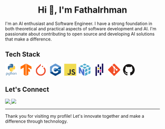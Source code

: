 <h1 align="center">
  Hi 👋, I'm Fathalrhman
</h1>

I'm an AI enthusiast and Software Engineer.
I have a strong foundation in both theoretical and practical aspects of software development and AI. I'm passionate about contributing to open source and developing AI solutions that make a difference.

## Tech Stack

<div>
  <img src="https://github.com/devicons/devicon/blob/master/icons/python/python-original-wordmark.svg" title="Python" alt="Python" width="40" height="40"/>&nbsp;
  <img src="https://github.com/devicons/devicon/blob/master/icons/tensorflow/tensorflow-original.svg" title="TensorFlow" alt="TensorFlow" width="40" height="40"/>&nbsp;
  <img src="https://github.com/devicons/devicon/blob/master/icons/pytorch/pytorch-original.svg" title="PyTorch" alt="PyTorch" width="40" height="40"/>&nbsp;
  <img src="https://github.com/devicons/devicon/blob/master/icons/cplusplus/cplusplus-original.svg" title="C++" alt="C++" width="40" height="40"/>&nbsp;
  <img src="https://github.com/devicons/devicon/blob/master/icons/javascript/javascript-original.svg" title="JavaScript" alt="JavaScript" width="40" height="40"/>&nbsp;
  <img src="https://github.com/devicons/devicon/blob/master/icons/numpy/numpy-original.svg" title="NumPy" alt="NumPy" width="40" height="40"/>&nbsp;
  <img src="https://github.com/devicons/devicon/blob/master/icons/pandas/pandas-original.svg" title="Pandas" alt="Pandas" width="40" height="40"/>&nbsp;
  <img src="https://github.com/devicons/devicon/blob/master/icons/git/git-original.svg" title="Git" alt="Git" width="40" height="40"/>&nbsp;
  <img src="https://github.com/devicons/devicon/blob/master/icons/github/github-original.svg" title="GitHub" alt="GitHub" width="40" height="40"/>&nbsp;

</div>


## Let's Connect

<a href="https://x.com/Fathalrhman26">
<img src="https://img.shields.io/badge/-X-1ca0f1?style=flat-square&logo=x&logoColor=white" />
</a>
<a href="https://www.linkedin.com/in/fathalrhman26/">
  <img src="https://img.shields.io/badge/-Linkedin-0077B5?style=flat-square&logo=linkedin&logoColor=white" />
  </a>

---

Thank you for visiting my profile! Let's innovate together and make a difference through technology.